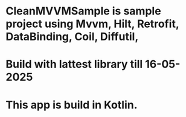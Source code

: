 # CleanMVVMSample is sample project using Mvvm, Hilt, Retrofit, DataBinding, Coil, Diffutil, 

# Build with lattest library till 16-05-2025
# This app is build in Kotlin.